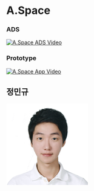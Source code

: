 # A.Space

### ADS
[![A.Space ADS Video](http://img.youtube.com/vi/5J2pgulgz6A/0.jpg)](https://www.youtube.com/watch?v=5J2pgulgz6A)

### Prototype
[![A.Space App Video](http://img.youtube.com/vi/s8jkBqwObWI/0.jpg)](https://www.youtube.com/watch?v=s8jkBqwObWI)


## 정민규
![정민규](https://raw.githubusercontent.com/CodersHigh/IIDCatalog2015/master/MinkyuJung/Presentations/Minkyu_Profile.png)